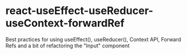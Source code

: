 # react-useEffect-useReducer-useContext-forwardRef




Best practices for using useEffect(), useReducer(), Context API, Forward Refs and a bit of refactoring the "Input" component
